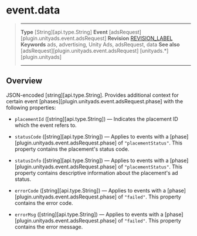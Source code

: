 # event.data

> --------------------- ------------------------------------------------------------------------------------------
> __Type__              [String][api.type.String]
> __Event__             [adsRequest][plugin.unityads.event.adsRequest]
> __Revision__          [REVISION_LABEL](REVISION_URL)
> __Keywords__          ads, advertising, Unity Ads, adsRequest, data
> __See also__			[adsRequest][plugin.unityads.event.adsRequest]
>						[unityads.*][plugin.unityads]
> --------------------- ------------------------------------------------------------------------------------------

## Overview

JSON-encoded [string][api.type.String]. Provides additional context for certain event [phases][plugin.unityads.event.adsRequest.phase] with the following properties: 

* `placementId` ([string][api.type.String]) &mdash; Indicates the placement&nbsp;ID which the event refers to.

* `statusCode` ([string][api.type.String]) &mdash; Applies to events with a [phase][plugin.unityads.event.adsRequest.phase] of `"placementStatus"`. This property contains the placement's status code.

* `statusInfo` ([string][api.type.String]) &mdash; Applies to events with a [phase][plugin.unityads.event.adsRequest.phase] of `"placementStatus"`. This property contains descriptive information about the placement's ad status.

* `errorCode` ([string][api.type.String]) &mdash; Applies to events with a [phase][plugin.unityads.event.adsRequest.phase] of `"failed"`. This property contains the error code.

* `errorMsg` ([string][api.type.String]) &mdash; Applies to events with a [phase][plugin.unityads.event.adsRequest.phase] of `"failed"`. This property contains the error message.
